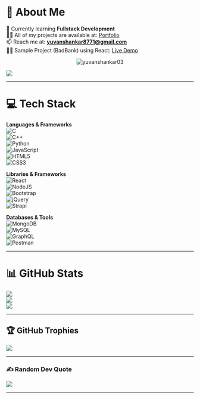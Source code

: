 # 💫 About Me  
🌱 Currently learning **Fullstack Development**  
👨‍💻 All of my projects are available at: [Portfolio](https://yuvanshankar03.github.io/portfolio/)  
📫 Reach me at: **yuvanshankar8771@gmail.com**  
👨‍💻 Sample Project (BadBank) using React: [Live Demo](https://devbadbank.netlify.app/)  

<p align="center">
  <img src="https://camo.githubusercontent.com/4d9f5ecceb711eec6e2018f38a5677dc657c9738d4a65ba3b928c41c0a45b439/68747470733a2f2f6d69726f2e6d656469756d2e636f6d2f6d61782f313336302f302a37513379765349765f7430696f4a2d5a2e676966" alt="yuvanshankar03"/>
</p>

[![](https://visitcount.itsvg.in/api?id=yuvanshankar03&icon=2&color=12)](https://visitcount.itsvg.in)

---

# 💻 Tech Stack  
**Languages & Frameworks**  
![C](https://img.shields.io/badge/c-%2300599C.svg?style=plastic&logo=c&logoColor=white)  
![C++](https://img.shields.io/badge/c++-%2300599C.svg?style=plastic&logo=c%2B%2B&logoColor=white)  
![Python](https://img.shields.io/badge/python-3670A0?style=plastic&logo=python&logoColor=ffdd54)  
![JavaScript](https://img.shields.io/badge/javascript-%23323330.svg?style=plastic&logo=javascript&logoColor=%23F7DF1E)  
![HTML5](https://img.shields.io/badge/html5-%23E34F26.svg?style=plastic&logo=html5&logoColor=white)  
![CSS3](https://img.shields.io/badge/css3-%231572B6.svg?style=plastic&logo=css3&logoColor=white)  

**Libraries & Frameworks**  
![React](https://img.shields.io/badge/react-%2320232a.svg?style=plastic&logo=react&logoColor=%2361DAFB)  
![NodeJS](https://img.shields.io/badge/node.js-6DA55F?style=plastic&logo=node.js&logoColor=white)  
![Bootstrap](https://img.shields.io/badge/bootstrap-%23563D7C.svg?style=plastic&logo=bootstrap&logoColor=white)  
![jQuery](https://img.shields.io/badge/jquery-%230769AD.svg?style=plastic&logo=jquery&logoColor=white)  
![Strapi](https://img.shields.io/badge/strapi-%232E7EEA.svg?style=plastic&logo=strapi&logoColor=white)  

**Databases & Tools**  
![MongoDB](https://img.shields.io/badge/MongoDB-%234ea94b.svg?style=plastic&logo=mongodb&logoColor=white)  
![MySQL](https://img.shields.io/badge/mysql-%2300f.svg?style=plastic&logo=mysql&logoColor=white)  
![GraphQL](https://img.shields.io/badge/-GraphQL-E10098?style=plastic&logo=graphql&logoColor=white)  
![Postman](https://img.shields.io/badge/Postman-FF6C37?style=plastic&logo=postman&logoColor=white)  

---

# 📊 GitHub Stats  
![](https://github-readme-stats.vercel.app/api?username=yuvanshankar03&theme=default&hide_border=false&include_all_commits=true&count_private=true)  
![](https://github-readme-streak-stats.herokuapp.com/?user=yuvanshankar03&theme=default&hide_border=false)  
![](https://github-readme-stats.vercel.app/api/top-langs/?username=yuvanshankar03&theme=default&hide_border=false&include_all_commits=true&count_private=true&layout=compact)  

---

## 🏆 GitHub Trophies  
![](https://github-profile-trophy.vercel.app/?username=yuvanshankar03&theme=radical&no-frame=false&no-bg=true&margin-w=4)  

---

### ✍️ Random Dev Quote  
![](https://quotes-github-readme.vercel.app/api?type=vetical&theme=radical)  

---

<!-- Created with GPRM ( https://gprm.itsvg.in ) -->

